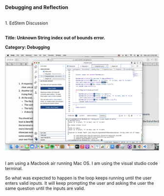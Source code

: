 ### Debugging and Reflection
<br/>
1. EdStem Discussion
<br/>
<br/>

**Title: Unknown String index out of bounds error.**
<br/>

**Category: Debugging**


![](dog.png)

<br/>
I am using a Macbook air running Mac OS. I am using the visual studio code terminal.

So what was expected to happen is the loop keeps running until the user enters valid inputs. It will keep prompting the user and asking the user the same question until the inputs are valid.
